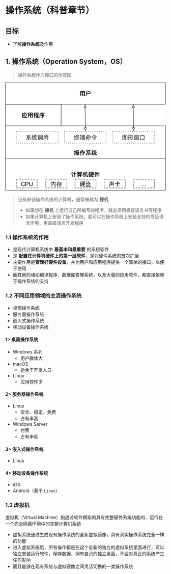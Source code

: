 # 操作系统（科普章节）

## 目标

* 了解**操作系统**及作用

## 1. 操作系统（Operation System，OS）

> 操作系统作为接口的示意图

![001_OS作为接口的示意图](../assets/linux/os-interface.png)
 
> 没有安装操作系统的计算机，通常被称为 **裸机**
>
> * 如果想在 **裸机** 上运行自己所编写的程序，就必须用机器语言书写程序
> * 如果计算机上安装了操作系统，就可以在操作系统上安装支持的高级语言环境，用高级语言开发程序

### 1.1 操作系统的作用

* 是现代计算机系统中 **最基本和最重要** 的系统软件
* 是 **配置在计算机硬件上的第一层软件**，是对硬件系统的首次扩展
* 主要作用是**管理好硬件设备**，并为用户和应用程序提供一个简单的接口，以便于使用
* 而其他的诸如编译程序、数据库管理系统，以及大量的应用软件，都直接依赖于操作系统的支持

### 1.2 不同应用领域的主流操作系统

* 桌面操作系统
* 服务器操作系统
* 嵌入式操作系统
* 移动设备操作系统

#### 1> 桌面操作系统

* Windows 系列
    * 用户群体大
* macOS
    * 适合于开发人员
* Linux
    * 应用软件少

#### 2> 服务器操作系统

* Linux
    * 安全、稳定、免费
    * 占有率高
* Windows Server
    * 付费
    * 占有率低

#### 3> 嵌入式操作系统

* Linux

#### 4> 移动设备操作系统

* iOS
* Android（基于 `Linux`）

### 1.3 虚拟机

虚拟机（Virtual Machine）指通过软件模拟的具有完整硬件系统功能的、运行在一个完全隔离环境中的完整计算机系统

* 虚拟系统通过生成现有操作系统的全新虚拟镜像，具有真实操作系统完全一样的功能
* 进入虚拟系统后，所有操作都是在这个全新的独立的虚拟系统里面进行，可以独立安装运行软件，保存数据，拥有自己的独立桌面，不会对真正的系统产生任何影响
* 而且能够在现有系统与虚拟镜像之间灵活切换的一类操作系统

